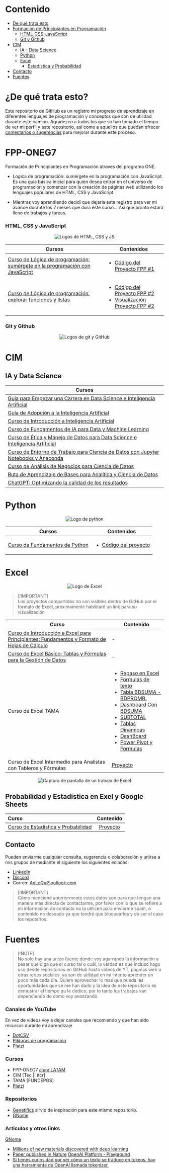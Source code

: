 # Contenido
- [De qué trata esto](#de-qué-trata-esto)
- [Formación de Principiantes en Programación](#fpp-oneg7)
    - [HTML-CSS-JavaScript](#html-css-y-javascript)
    - [Git y Github](#git-y-github)
- [CIM](#cim) <!--[TAMA](#--) -->
  - [IA - Data Science](#ia-y-data-science)
  - [Python](#Python)
  - [Excel](#Excel)
    - [Estadística y Probabilidad](#probabilidad-y-estadistica-en-exel-y-google-sheets)
- [Contacto](#Contacto)
- [Fuentes](#fuentes)

# ¿De qué trata esto?
Este repositorio de GitHub es un registro mi progreso de aprendizaje en diferentes lenguajes de programación y conceptos que son de utilidad durante este camino. Agradezco a todos los que se han tomado el tiempo de ver mi perfil y este repositorio, así como a aquellos que puedan ofrecer [comentarios o sugerencias](#contacto) para mejorar durante este proceso.

# FPP-ONEG7
 Formación de Principiantes en Programación atraves del programa ONE. 


- Logica de programación: sumérgete en la programación con JavaScript.
Es una guía básica inicial para quien desea entrar en el universo de programación y comenzar con la creación de páginas web utilizando los lenguajes populares de HTML, CSS y JavaScript

- Mientras voy aprendiendo decidí que dejaría este registro para ver mi avance durante los 7 meses que dura este curso... Así que pronto estará lleno de trabajos y tareas.

### HTML, CSS y JavaScript
<p align="center">
<img alt="Logos de HTML, CSS y JS" src="/Otros Proyectos/img/Sin título.png">
</p>
<!--[Proyecto]( )-->
<table>
  <thead>
    <tr>
      <th>Cursos</th>
      <th>Contenidos</th>
    </tr>
  </thead>
  <tbody>
    <tr>
      <td><a href="https://app.aluracursos.com/certificate/88d50ad9-7900-4335-8b38-f071ba9fedb9?lang">Curso de
Lógica de programación: sumérgete en la programación con JavaScript</a></td>
      <td>
        <ul>
          <li><a href="/HTML, CSS y JavaScript/FPP-ONEG7/1-Logica de programacion/Proyecto FPP #1.js">Código del Proyecto FPP #1</a></li> <!--Agregar aca /cambiar link del codigo por el pryecto para que lo prueben-->
        </ul>
      </td>
    </tr>
    <tr>
      <td><a href="https://app.aluracursos.com/certificate/7a8b22de-9530-400f-a794-e3a5cf418a9f?lang">Curso de
Lógica de programación: explorar funciones y listas</a></td>
      <td>
        <ul>
          <li><a href="/HTML, CSS y JavaScript/FPP-ONEG7/2-Explorar funciones/Proyecto FPP #2.js">Código del Proyecto FPP #2</a></li>
          <li><a href="/HTML, CSS y JavaScript/FPP-ONEG7/2-Explorar funciones/Proyecto FPP #2.js">Visualización Proyecto FPP #2</a></li>
        </ul>
      </td>
    </tr>
  </tbody>
</table>

### Git y Github
<p align="center">
<img alt="Logos de git y GitHub" src="/Otros Proyectos/img/Sin título 2.png">
</p>

# CIM
<!--
# R
# Mathlab
# C++
[GNome](https://github.com/google-deepmind/materials_discovery)
-->

## IA y Data Science
<table>
  <thead>
    <tr>
      <th>Cursos</th>
    </tr>
  </thead>
  <tbody>
    <tr>
      <td><a href="https://platzi.com/p/AnLeQu/curso/2807-aprender-data-ia/diploma/detalle/">Guía para Empezar una Carrera en Data Science e Inteligencia Artificial</a></td>
    </tr>
    <tr>
      <td><a href="https://platzi.com/p/AnLeQu/curso/8517-adopcion-ia/diploma/detalle/">Guía de Adopción a la Inteligencia Artificial</a></td>
    </tr>
    <tr>
    <td><a href="https://platzi.com/p/AnLeQu/curso/7963-ai/diploma/detalle/">Curso de Introducción a Inteligencia Artificial</a></td>
    </tr>
    <tr>
    <td><a href="https://platzi.com/p/AnLeQu/curso/6935-ia-data-ml/diploma/detalle/">Curso de Fundamentos de IA para Data y Machine Learning</a></td>
    </tr>
    <tr>
    <td><a href="https://platzi.com/p/AnLeQu/curso/3156-etica-ia/diploma/detalle/">Curso de Ética y Manejo de Datos para Data Science e Inteligencia Artificial</a></td>
    </tr>
    <tr>
    <td><a href="https://platzi.com/p/AnLeQu/curso/2434-jupyter-notebook/diploma/detalle/">Curso de Entorno de Trabajo para Ciencia de Datos con Jupyter Notebooks y Anaconda</a></td>
    </tr>
    <tr>
    <td><a href="https://platzi.com/p/AnLeQu/curso/2069-negocios-data-science/diploma/detalle/">Curso de Análisis de Negocios para Ciencia de Datos</a></td>
    </tr>
    <tr>
    <td><a href="https://platzi.com/p/AnLeQu/ruta/13496-introduccion-data-ia/diploma/detalle/">Ruta de Aprendizaje de Bases para Analítica y Ciencia de Datos</a></td>
    </tr>
    <tr>
    <td><a href="">ChatGPT: Optimizando la calidad de los resultados</a></td>
    </tr>
  </tbody>
</table>

# Python
<p align="center">
<img alt="Logo de python" src="/Otros Proyectos/img/Python.png">
</p>
<table>
  <thead>
    <tr>
      <th>Cursos</th>
      <th>Contenidos</th>
    </tr>
  </thead>
  <tbody>
    <tr>
      <td><a href="https://platzi.com/p/AnLeQu/curso/4227-python-fundamentos/diploma/detalle/">Curso de Fundamentos de Python</a></td>
      <td>
        <ul>
          <li><a href="/Python/3-PIP y Entornos Virtuales/main.py">Código del proyecto</a></li>
        </ul>
      </td>
    </tr>
  </tbody>
</table>

# Excel
<p align="center">
<img alt="Logo de Excel" src="">
</p>

> [!IMPORTANT]\
> Los proyectos compartidos no son visibles dentro de GitHub por el formato de Excel, proximamente habilitaré un link para su vizualización 

<table>
  <thead>
    <tr>
      <th>Curso</th>
      <th>Contenido</th>
    </tr>
  </thead>
  <tbody>
    <tr>
      <td><a href="https://platzi.com/p/AnLeQu/curso/3639-excel-intro/diploma/detalle/">Curso de Introducción a Excel para Principiantes: Fundamentos y Formato de Hojas de Cálculo</a></td>
      <td>-</td>
    </tr>
    <tr>
      <td><a href="https://platzi.com/p/AnLeQu/curso/4036-excel-basico/diploma/detalle/">Curso de Excel Básico: Tablas y Fórmulas para la Gestión de Datos</a></td>
      <td>-</td>
    </tr>
    <tr>
      <td>Curso de Excel TAMA</td>
      <td>
        <ul>
          <li><a href="/Excel/1.%20REPASO1.xlsx">Repaso en Excel</a></li>
          <li><a href="/Excel/2.%20FORMULAS%20DE%20TEXTO.xlsx">Formulas de texto</a></li>
          <li><a href="/Excel/3.%20Tabla%20BDSUMA%20-%20BDPROMR..xlsx">Tabla BDSUMA - BDPROMR.</a></li>
          <li><a href="/Excel/4.%20Dashboard%20Con%20BDSUMA.xlsx">Dashboard Con BDSUMA</a></li>
          <li><a href="/Excel/5.SUBTOTAL.xlsx">SUBTOTAL</a></li>
          <li><a href="/Excel/12.%20Tablas%20Dinamicas%201.xlsx">Tablas Dinamicas</a></li>
          <li><a href="/Excel/14._DashBoard-1684450094313.xlsx">DashBoard</a></li>
          <li><a href="/Excel/16.%20power%20pivot%20y%20formulas.xlsx">Power Pivot y Formulas</a></li>
        </ul>
      </td>
    </tr>
    <tr>
      <td>Curso de Excel Intermedio para Analistas con Tableros y Fórmulas</td>
      <td><a href="/Excel/Curso%20de%20Excel%20Intermedio%20para%20Analistas%20con%20Tableros%20y%20Fórmulas/PROYECTO%20EXCEL%20TABLAS%20-%20ANLEQU.xlsx">Proyecto</a></td>
    </tr>
  </tbody>
</table>


<p align="center">
<img alt="Captura de pantalla de un trabajo de Excel" src="/Excel/Captura de pantalla 2023-12-16 150224.png">
</p>

## Probabilidad y Estadistica en Exel y Google Sheets
| Curso                                                                                                                 |  Contenido |
| :--------------------------------------------------------------------------------------------- | :--------: |
| [Curso de Estadística y Probabilidad](https://platzi.com/p/AnLeQu/curso/7594-estadistica-probabilidad/diploma/detalle/) | [Proyecto](/Excel/Intro%20a%20Est%20&%20Prob/) |

## Contacto
Pueden enviarme cualquier consulta, sugerencia o colaboración y unirse a mis grupos de mediante el siguiente los siguientes enlaces:
  - [LinkedIn](https://www.linkedin.com/in/anlequ/)  
  - [Discord](https://discord.gg/PDEy2m3ddz)
  - Correo: AnLeQu@outlook.com
  <!-- - [Telegram]()
  -->
 > [!IMPORTANT]\
  > Cómo mencioné anteriormente estos datos son para que tengan una manera más directa de contactarme, por favor con lo que se refiere a mi información de contacto no la utilicen para enviarme spam, o contenido no deseado ya que tendré que bloquearlos y de ser el caso los repotarlos.

# Fuentes
> [!NOTE]\
> No solo hay una unica fuente donde voy agarrando la información a pesar que diga que el curso tal o cuál, la verdad es que incluso hago uso desde repositorios en GitHub hasta videos de YT, paginas web u otras redes sociales, ya son de utilidad en mi intento aprender un poco más cada dia. Quiero aprovechar lo mas que pueda las oportunidades que se me han dado y la idea de este repositorio es demostrar el tiempo qu le dedico, por lo tanto los trabajos van dependiendo de como voy avanzando.

### Canales de YouTube
En vez de videos voy a dejar canales que recomiendo y que han sido recursos durante mi aprendizaje
- [DotCSV](https://www.youtube.com/channel/UCy5znSnfMsDwaLlROnZ7Qbg)
- [Pildoras de programación](https://www.youtube.com/@pildorasdeprogramacion)
- [Platzi](https://www.youtube.com/@Platzi)

### Cursos
- FPP-ONEG7 [alura LATAM](https://app.aluracursos.com/)
- CIM [Tec || itcr]
- TAMA [FUNDEPOS]
- [Platzi](https://platzi.com/)

### Repositorios
- [Genetifics](https://github.com/NathalyDM/genetifics) sirvio de inspiración para este mismo repositorio.
- [GNome](https://github.com/google-deepmind/materials_discovery)

### Articulos y otros links
[GNome](https://github.com/google-deepmind/materials_discovery)
- [Millions of new materials discovered with deep learning](https://deepmind.google/discover/blog/millions-of-new-materials-discovered-with-deep-learning/)
- [Paper published in Nature](https://www.nature.com/articles/s41586-023-06735-9)
[OpenAI Platform - Playground](https://platform.openai.com/docs/overview)
- [Si tienes curiosidad por ver cómo un texto se traduce en tokens, hay una herramienta de OpenAI llamada tokenizer.](https://platform.openai.com/tokenizer)
<!-- 
> [!WARNING]\
> Estos son articulos generados por la inteligencia artificial de LinkedIn

- [¿Cuáles son los softwares y herramientas de simulación más importantes para la Ciencia de los Materiales?](https://www.linkedin.com/advice/0/what-most-important-simulation-software-tools?utm_source=share&utm_medium=member_android&utm_campaign=share_via)
[¿Cómo puedes ampliar tu experiencia en Ciencia de los Materiales con lenguajes de programación avanzados?](https://www.linkedin.com/advice/0/heres-how-you-can-expand-your-expertise-vd2sc?lang=es&originalSubdomain=es#:~:text=A%20continuaci%C3%B3n%2C%20te%20explicamos%20c%C3%B3mo%20puedes%20ampliar%20tu,es%20lo%20que%20hay%20que%20tener%20en%20cuenta)
[¿Cómo puedes ampliar tu experiencia en Ciencia de los Materiales con lenguajes de programación avanzados?](https://www.linkedin.com/advice/0/heres-how-you-can-expand-your-expertise-vd2sc?lang=es&originalSubdomain=es#:~:text=A%20continuaci%C3%B3n%2C%20te%20explicamos%20c%C3%B3mo%20puedes%20ampliar%20tu,es%20lo%20que%20hay%20que%20tener%20en%20cuenta)
-->